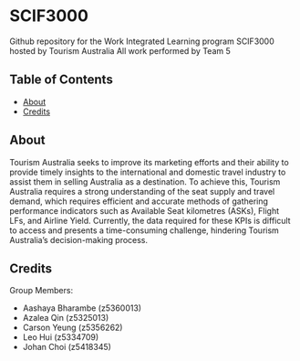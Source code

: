 # SCIF3000
Github repository for the Work Integrated Learning program SCIF3000 hosted by Tourism Australia
All work performed by Team 5 

## Table of Contents

- [About](#about)
- [Credits](#credits)

## About

Tourism Australia seeks to improve its marketing efforts and their ability to provide timely
insights to the international and domestic travel industry to assist them in selling Australia as
a destination. To achieve this, Tourism Australia requires a strong understanding of the seat
supply and travel demand, which requires efficient and accurate methods of gathering
performance indicators such as Available Seat kilometres (ASKs), Flight LFs, and Airline
Yield. Currently, the data required for these KPIs is difficult to access and presents a
time-consuming challenge, hindering Tourism Australia’s decision-making process.

## Credits
Group Members:
- Aashaya Bharambe (z5360013)
- Azalea Qin (z5325013)
- Carson Yeung (z5356262)
- Leo Hui (z5334709)
- Johan Choi (z5418345)
